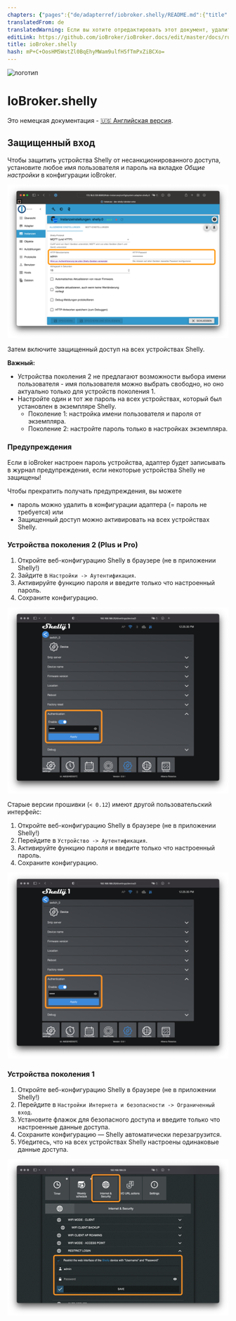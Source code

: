 ```yaml
---
chapters: {"pages":{"de/adapterref/iobroker.shelly/README.md":{"title":{"de":"ioBroker.shelly"},"content":"de/adapterref/iobroker.shelly/README.md"},"de/adapterref/iobroker.shelly/protocol-coap.md":{"title":{"de":"ioBroker.shelly"},"content":"de/adapterref/iobroker.shelly/protocol-coap.md"},"de/adapterref/iobroker.shelly/protocol-mqtt.md":{"title":{"de":"ioBroker.shelly"},"content":"de/adapterref/iobroker.shelly/protocol-mqtt.md"},"de/adapterref/iobroker.shelly/restricted-login.md":{"title":{"de":"ioBroker.shelly"},"content":"de/adapterref/iobroker.shelly/restricted-login.md"},"de/adapterref/iobroker.shelly/state-changes.md":{"title":{"de":"ioBroker.shelly"},"content":"de/adapterref/iobroker.shelly/state-changes.md"},"de/adapterref/iobroker.shelly/faq.md":{"title":{"de":"ioBroker.shelly"},"content":"de/adapterref/iobroker.shelly/faq.md"},"de/adapterref/iobroker.shelly/debug.md":{"title":{"de":"ioBroker.shelly"},"content":"de/adapterref/iobroker.shelly/debug.md"}}}
translatedFrom: de
translatedWarning: Если вы хотите отредактировать этот документ, удалите поле «translationFrom», в противном случае этот документ будет снова автоматически переведен
editLink: https://github.com/ioBroker/ioBroker.docs/edit/master/docs/ru/adapterref/iobroker.shelly/restricted-login.md
title: ioBroker.shelly
hash: mP+C+OosHM5WstZl0BqEhyMWam9ulfH5fTmPxZiBCXo=
---
```

![логотип](../../../de/admin/shelly.png)

# IoBroker.shelly
Это немецкая документация - [🇺🇸 Английская версия](../en/restricted-login.md).

## Защищенный вход
Чтобы защитить устройства Shelly от несанкционированного доступа, установите любое имя пользователя и пароль на вкладке *Общие настройки* в конфигурации ioBroker.

![iobroker_general_restrict_login](../../../de/adapterref/iobroker.shelly/img/iobroker_general_restrict_login.png)

Затем включите защищенный доступ на всех устройствах Shelly.

**Важный:**

- Устройства поколения 2 не предлагают возможности выбора имени пользователя - имя пользователя можно выбрать свободно, но оно актуально только для устройств поколения 1.
- Настройте один и тот же пароль на всех устройствах, который был установлен в экземпляре Shelly.
    - Поколение 1: настройка имени пользователя и пароля от экземпляра.
    - Поколение 2: настройте пароль только в настройках экземпляра.

### Предупреждения
Если в ioBroker настроен пароль устройства, адаптер будет записывать в журнал предупреждения, если некоторые устройства Shelly не защищены!

Чтобы прекратить получать предупреждения, вы можете

- пароль можно удалить в конфигурации адаптера (= пароль не требуется) или
- Защищенный доступ можно активировать на всех устройствах Shelly.

### Устройства поколения 2 (Plus и Pro)
1. Откройте веб-конфигурацию Shelly в браузере (не в приложении Shelly!)
2. Зайдите в ```Настройки -> Аутентификация```.
3. Активируйте функцию пароля и введите только что настроенный пароль.
4. Сохраните конфигурацию.

![Шелли gen2](../../../de/adapterref/iobroker.shelly/img/shelly_restrict_login-gen2.png)

Старые версии прошивки (`< 0.12`) имеют другой пользовательский интерфейс:

1. Откройте веб-конфигурацию Shelly в браузере (не в приложении Shelly!)
2. Перейдите в ```Устройство -> Аутентификация```.
3. Активируйте функцию пароля и введите только что настроенный пароль.
4. Сохраните конфигурацию.

![Шелли gen2 старый](../../../de/adapterref/iobroker.shelly/img/shelly_restrict_login-gen2-old.png)

### Устройства поколения 1
1. Откройте веб-конфигурацию Shelly в браузере (не в приложении Shelly!)
2. Перейдите в ```Настройки Интернета и безопасности -> Ограниченный вход```.
3. Установите флажок для безопасного доступа и введите только что настроенные данные доступа.
4. Сохраните конфигурацию — Shelly автоматически перезагрузится.
5. Убедитесь, что на всех устройствах Shelly настроены одинаковые данные доступа.

![Шелли 1 поколение](../../../de/adapterref/iobroker.shelly/img/shelly_restrict_login-gen1.png)